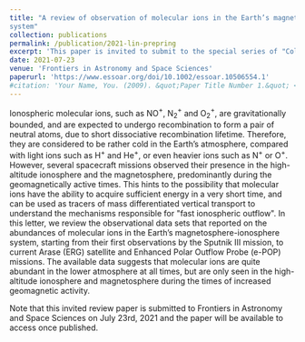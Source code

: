 ```yaml
---
title: "A review of observation of molecular ions in the Earth’s magnetosphereionosphere
system"
collection: publications
permalink: /publication/2021-lin-prepring
excerpt: 'This paper is invited to submit to the special series of "Cold-Ion Populations and Cold-Electron Populations in the Earth’s Magnetosphere and Their Impact on the System" of Frontiers in Astronomy and Space Sciences.'
date: 2021-07-23
venue: 'Frontiers in Astronomy and Space Sciences'
paperurl: 'https://www.essoar.org/doi/10.1002/essoar.10506554.1'
#citation: 'Your Name, You. (2009). &quot;Paper Title Number 1.&quot; <i>Journal 1</i>. 1(1).'
---
```



Ionospheric molecular ions, such as NO$^+$, N$_2^+$ and O$_2^+$, are gravitationally bounded, and are expected to undergo recombination to form a pair of neutral atoms, due to short dissociative recombination lifetime. Therefore, they are considered to be rather cold in the Earth’s atmosphere, compared with light ions such as H$^+$ and He$^+$, or even heavier ions such as N$^+$ or O$^+$. However, several spacecraft missions observed their presence in the high-altitude ionosphere and the magnetosphere, predominantly during the geomagnetically active times. This hints to the possibility that molecular ions have the ability to acquire sufficient energy in a very short time, and can be used as tracers of mass differentiated vertical transport to understand the mechanisms responsible for "fast ionospheric outflow". In this letter, we review the observational data sets that reported on the abundances of molecular ions in the Earth’s magnetosphere-ionosphere system, starting from their first observations by the Sputnik III mission, to current Arase (ERG) satellite and Enhanced Polar Outflow Probe (e-POP) missions. The available data suggests that molecular ions are quite abundant in the lower atmosphere at all times, but are only seen in the high-altitude ionosphere and magnetosphere during the times of increased geomagnetic activity.

Note that this invited review paper is submitted to Frontiers in Astronomy and Space Sciences on July 23rd, 2021 and the paper will be available to access once published.
